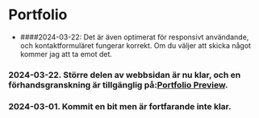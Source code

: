 # Portfolio

- ####2024-03-22: Det är även optimerat för responsivt användande, och kontaktformuläret fungerar korrekt. Om du väljer att skicka något kommer jag att ta emot det.
### 2024-03-22. Större delen av webbsidan är nu klar, och en förhandsgranskning är tillgänglig på:[Portfolio Preview](https://najibmuhammadi.github.io/Portfolio/Html/index.html).
### 2024-03-01. Kommit en bit men är fortfarande inte klar. 


